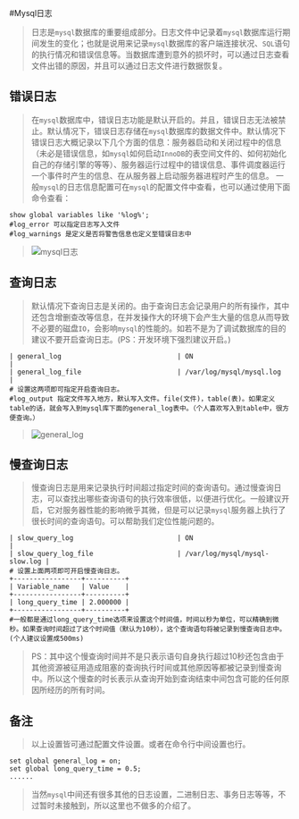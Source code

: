 #Mysql日志
>日志是`mysql`数据库的重要组成部分。日志文件中记录着`mysql`数据库运行期间发生的变化；也就是说用来记录`mysql`数据库的客户端连接状况、`SQL`语句的执行情况和错误信息等。当数据库遭到意外的损坏时，可以通过日志查看文件出错的原因，并且可以通过日志文件进行数据恢复。

## 错误日志
>在`mysql`数据库中，错误日志功能是默认开启的。并且，错误日志无法被禁止。默认情况下，错误日志存储在`mysql`数据库的数据文件中。默认情况下错误日志大概记录以下几个方面的信息：服务器启动和关闭过程中的信息（未必是错误信息，如`mysql`如何启动`InnoDB`的表空间文件的、如何初始化自己的存储引擎的等等）、服务器运行过程中的错误信息、事件调度器运行一个事件时产生的信息、在从服务器上启动服务器进程时产生的信息。
>一般`mysql`的日志信息配置可在`mysql`的配置文件中查看，也可以通过使用下面命令查看：
>
    show global variables like '%log%';
    #log_error 可以指定日志写入文件
    #log_warnings 是定义是否将警告信息也定义至错误日志中

>![mysql日志](http://7xrszf.com1.z0.glb.clouddn.com/mysql_log.png)

## 查询日志
>默认情况下查询日志是关闭的。由于查询日志会记录用户的所有操作，其中还包含增删查改等信息，在并发操作大的环境下会产生大量的信息从而导致不必要的磁盘`IO`，会影响`mysql`的性能的。如若不是为了调试数据库的目的建议不要开启查询日志。(PS：开发环境下强烈建议开启。)
>
    | general_log                             | ON                            |
    | general_log_file                        | /var/log/mysql/mysql.log      |
    # 设置这两项即可指定开启查询日志。
    #log_output 指定文件写入地方，默认写入文件。file(文件)，table(表)。如果定义table的话，就会写入到mysql库下面的general_log表中。（个人喜欢写入到table中，很方便查询。）
>![general_log](http://7xrszf.com1.z0.glb.clouddn.com/mysql_1.png)

## 慢查询日志
>慢查询日志是用来记录执行时间超过指定时间的查询语句。通过慢查询日志，可以查找出哪些查询语句的执行效率很低，以便进行优化。一般建议开启，它对服务器性能的影响微乎其微，但是可以记录`mysql`服务器上执行了很长时间的查询语句。可以帮助我们定位性能问题的。
>
    | slow_query_log                          | ON                            |
    | slow_query_log_file                     | /var/log/mysql/mysql-slow.log |
    # 设置上面两项即可开启慢查询日志。
    +-----------------+----------+
    | Variable_name   | Value    |
    +-----------------+----------+
    | long_query_time | 2.000000 |
    +-----------------+----------+
    #一般都是通过long_query_time选项来设置这个时间值，时间以秒为单位，可以精确到微秒。如果查询时间超过了这个时间值（默认为10秒），这个查询语句将被记录到慢查询日志中。(个人建议设置成500ms)
>PS：其中这个慢查询时间并不是只表示语句自身执行超过10秒还包含由于其他资源被征用造成阻塞的查询执行时间或其他原因等都被记录到慢查询中。所以这个慢查的时长表示从查询开始到查询结束中间包含可能的任何原因所经历的所有时间。

## 备注
>以上设置皆可通过配置文件设置。或者在命令行中间设置也行。
>
    set global general_log = on;
    set global long_query_time = 0.5;
    ......
>当然`mysql`中间还有很多其他的日志设置，二进制日志、事务日志等等，不过暂时未接触到，所以这里也不做多的介绍了。

